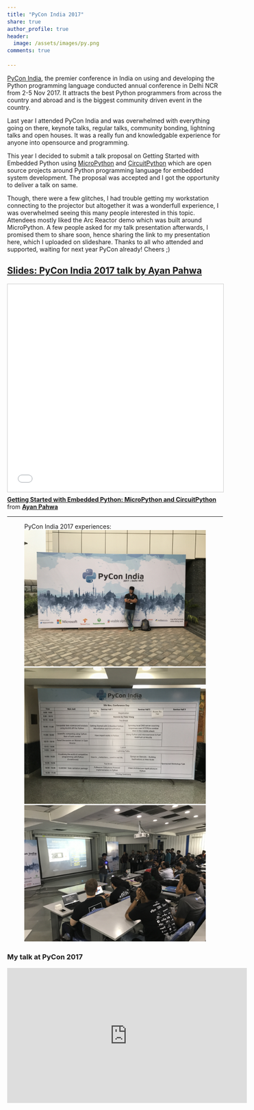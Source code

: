 ```yaml
---
title: "PyCon India 2017"
share: true
author_profile: true
header:
  image: /assets/images/py.png
comments: true  

---
```


[PyCon India](https://in.pycon.org/2017/), the premier conference in India on using and developing the Python programming language conducted annual conference in Delhi NCR from 2-5 Nov 2017. It attracts the best Python programmers from across the country and abroad and is the biggest community driven event in the country.

Last year I attended PyCon India and was overwhelmed with everything going on there, keynote talks, regular talks, community bonding, lightning talks and open houses. It was a really fun and knowledgable experience for anyone into opensource and programming. 

This year I decided to submit a talk proposal on Getting Started with Embedded Python using [MicroPython](https://github.com/micropython/micropython) and [CircuitPython](https://github.com/adafruit/circuitpython) which are open source projects around Python programming language for embedded system development. The proposal was accepted and I got the opportunity to deliver a talk on same. 

Though, there were a few glitches, I had trouble getting my workstation connecting to the projector but altogether it was a wonderfull experience, I was overwhelmed seeing this many people interested in this topic. Attendees mostly liked the Arc Reactor demo which was built around MicroPython. A few people asked for my talk presentation afterwards, I promised them to share soon, hence sharing the link to my presentation here, which I uploaded on slideshare. Thanks to all who attended and supported, waiting for next year PyCon already! Cheers ;)



[Slides: PyCon India 2017 talk by Ayan Pahwa](https://www.slideshare.net/secret/MZlosnJlDnmAAK)
-----------------------------------------------------------------------------------------------------------------
<iframe src="//www.slideshare.net/slideshow/embed_code/key/MZlosnJlDnmAAK" width="595" height="485" frameborder="0" marginwidth="0" marginheight="0" scrolling="no" style="border:1px solid #CCC; border-width:1px; margin-bottom:5px; max-width: 100%;" allowfullscreen> </iframe> <div style="margin-bottom:5px"> <strong> <a href="//www.slideshare.net/AyanPahwa1/getting-started-with-embedded-python-micropython-and-circuitpython" title="Getting Started with Embedded Python: MicroPython and CircuitPython" target="_blank">Getting Started with Embedded Python: MicroPython and CircuitPython</a> </strong> from <strong><a href="https://www.slideshare.net/AyanPahwa1" target="_blank">Ayan Pahwa</a></strong> </div>

------------------------------------------------------------------------------------------------------------------

<figure class="third">
	<figcaption>PyCon India 2017 experiences:</figcaption>
	<img src="/assets/images/pycon/1.JPG">
	<img src="/assets/images/pycon/2.JPG">
	<img src="/assets/images/pycon/3.JPG">
</figure>

### My talk at PyCon 2017

<iframe width="560" height="315" src="https://www.youtube.com/embed/BuJ3j3wohrw" frameborder="0" allow="autoplay; encrypted-media" allowfullscreen></iframe>

